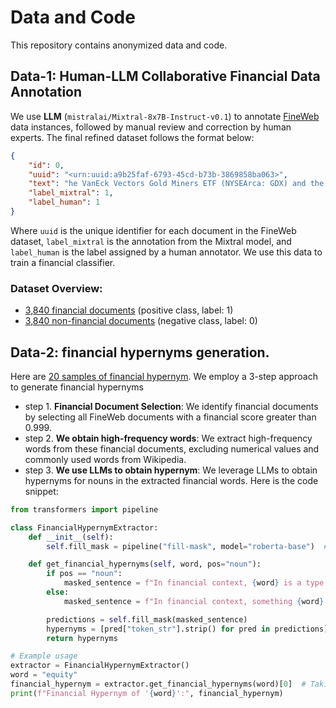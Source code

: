 # Data and Code
This repository contains anonymized data and code. 

## Data-1: Human-LLM Collaborative Financial Data Annotation
We use **LLM** (`mistralai/Mixtral-8x7B-Instruct-v0.1`) to annotate [FineWeb](data) data instances, followed by manual review and correction by human experts. The final refined dataset follows the format below:

```json
{
    "id": 0,
    "uuid": "<urn:uuid:a9b25faf-6793-45cd-b73b-3869858ba063>",
    "text": "he VanEck Vectors Gold Miners ETF (NYSEArca: GDX) and the VanEck Vectors Gold Miners...",
    "label_mixtral": 1,
    "label_human": 1
}
```
Where `uuid` is the unique identifier for each document in the FineWeb dataset, `label_mixtral` is the annotation from the Mixtral model, and `label_human` is the label assigned by a human annotator. We use this data to train a financial classifier.
### Dataset Overview:
- [3,840 financial documents](https://github.com/code4nlp1713/code/blob/main/financial_human_anno_doc.json) (positive class, label: 1)
- [3,840 non-financial documents](https://github.com/code4nlp1713/code/blob/main/non_financial_human_anno_doc.json) (negative class, label: 0)

## Data-2: financial hypernyms generation.
Here are [20 samples of financial hypernym](https://github.com/code4nlp1713/code/blob/main/financial_hypernym.txt). 
We employ a 3-step approach to generate financial hypernyms
- step 1. **Financial Document Selection**: We identify financial documents by selecting all FineWeb documents with a financial score greater than 0.999.
- step 2. **We obtain high-frequency words**: We extract high-frequency words from these financial documents, excluding numerical values and commonly used words from Wikipedia.
- step 3. **We use LLMs to obtain hypernym**: We leverage LLMs to obtain hypernyms for nouns in the extracted financial words. Here is the code snippet:
```python
from transformers import pipeline

class FinancialHypernymExtractor:
    def __init__(self):
        self.fill_mask = pipeline("fill-mask", model="roberta-base")  # Using RoBERTa-base model

    def get_financial_hypernyms(self, word, pos="noun"):
        if pos == "noun":
            masked_sentence = f"In financial context, {word} is a type of <mask>."
        else:  
            masked_sentence = f"In financial context, something {word} is <mask>."

        predictions = self.fill_mask(masked_sentence)
        hypernyms = [pred["token_str"].strip() for pred in predictions]  # Cleaning spaces
        return hypernyms

# Example usage
extractor = FinancialHypernymExtractor()
word = "equity"
financial_hypernym = extractor.get_financial_hypernyms(word)[0]  # Taking the top result
print(f"Financial Hypernym of '{word}':", financial_hypernym)


